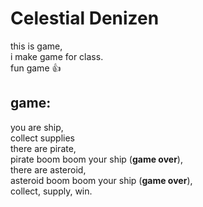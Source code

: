 # Celestial Denizen

this is game,  
i make game for class.  
fun game 👍  

## game:
you are ship,  
collect supplies  
there are pirate,  
pirate boom boom your ship (**game over**),  
there are asteroid,  
asteroid boom boom your ship (**game over**),  
collect, supply, win.
